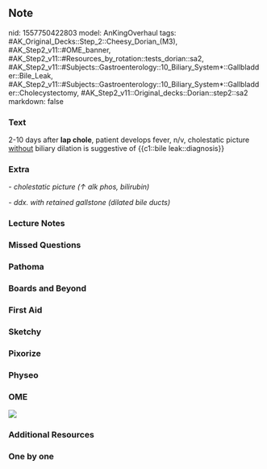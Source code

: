 ## Note
nid: 1557750422803
model: AnKingOverhaul
tags: #AK_Original_Decks::Step_2::Cheesy_Dorian_(M3), #AK_Step2_v11::#OME_banner, #AK_Step2_v11::#Resources_by_rotation::tests_dorian::sa2, #AK_Step2_v11::#Subjects::Gastroenterology::10_Biliary_System*::Gallbladder::Bile_Leak, #AK_Step2_v11::#Subjects::Gastroenterology::10_Biliary_System*::Gallbladder::Cholecystectomy, #AK_Step2_v11::Original_decks::Dorian::step2::sa2
markdown: false

### Text
2-10 days after <b>lap chole</b>, patient develops fever, n/v,
cholestatic picture <u>without</u> biliary dilation is suggestive
of {{c1::bile leak::diagnosis}}

### Extra
<i>- cholestatic picture (↑ alk phos, bilirubin)</i>
<div>
  <i>- ddx. with retained gallstone (dilated bile ducts)</i>
</div>

### Lecture Notes


### Missed Questions


### Pathoma


### Boards and Beyond


### First Aid


### Sketchy


### Pixorize


### Physeo


### OME
<div class="ome-widget">
  <a href="https://onlinemeded.org?ref=anki"><img src=
  "_OME_AnkiFlashcards_General_3.png"></a>
</div>

### Additional Resources


### One by one

